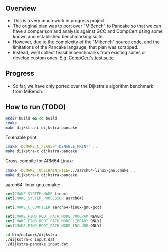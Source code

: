 ## Overview
- This is a very much work in progress project.
- The original plan was to port over ["MiBench"](https://github.com/embecosm/mibench) to Pancake so that we can have a comparison and analysis against GCC and CompCert using some known and established benchmarking suite.
- However, due to the complexity of the "Mibench" source code, and the limitations of the Pancake langauge, that plan was scrapped. 
- Instead, we’ll collect feasible benchmarks from existing suites or develop custom ones. E.g. [CompCert's test suite](https://github.com/AbsInt/CompCert-small-tests)

## Progress
- So far, we have only ported over the Dijkstra's algorithm benchmark from MiBench.

## How to run (TODO)
```bash
mkdir build && cd build
cmake ..
make dijkstra-c dijkstra-pancake
```

To enable print:
```bash
cmake -DCMAKE_C_FLAGS="-DENABLE_PRINT" ..
make dijkstra-c dijkstra-pancake
```

Cross-compile for ARM64 Linux:
```bash
cmake -DCMAKE_TOOLCHAIN_FILE=../aarch64-linux-gnu.cmake ..
make dijkstra-c dijkstra-pancake
```

aarch64-linux-gnu.cmake:
```cmake
set(CMAKE_SYSTEM_NAME Linux)
set(CMAKE_SYSTEM_PROCESSOR aarch64)

set(CMAKE_C_COMPILER aarch64-linux-gnu-gcc)

set(CMAKE_FIND_ROOT_PATH_MODE_PROGRAM NEVER)
set(CMAKE_FIND_ROOT_PATH_MODE_LIBRARY ONLY)
set(CMAKE_FIND_ROOT_PATH_MODE_INCLUDE ONLY)
```

```bash
cd bin/network/dijkstra
./dijkstra-c input.dat
./dijkstra-pancake input.dat
```
